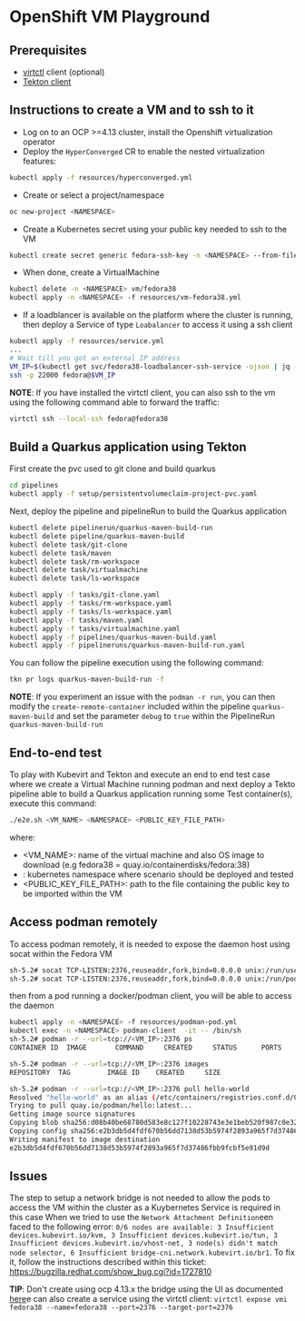 # OpenShift VM Playground

## Prerequisites

- [virtctl](https://docs.openshift.com/container-platform/4.13/virt/virt-using-the-cli-tools.html#installing-virtctl_virt-using-the-cli-tools) client (optional)
- [Tekton client](https://tekton.dev/docs/cli/)

## Instructions to create a VM and to ssh to it

- Log on to an OCP >=4.13 cluster, install the Openshift virtualization operator 
- Deploy the `HyperConverged` CR to enable the nested virtualization features:
```bash
kubectl apply -f resources/hyperconverged.yml
```
- Create or select a project/namespace
```bash
oc new-project <NAMESPACE>
```
- Create a Kubernetes secret using your public key needed to ssh to the VM
```bash
kubectl create secret generic fedora-ssh-key -n <NAMESPACE> --from-file=key=~/.ssh/<PUBLIC_KEY_FILE>.pub                  
```
- When done, create a VirtualMachine
```bash
kubectl delete -n <NAMESPACE> vm/fedora38
kubectl apply -n <NAMESPACE> -f resources/vm-fedora38.yml
```
- If a loadblancer is available on the platform where the cluster is running, then deploy a Service of type `Loabalancer` to access it using a ssh client
```bash
kubectl apply -f resources/service.yml
...
# Wait till you got an external IP address
VM_IP=$(kubectl get svc/fedora38-loadbalancer-ssh-service -ojson | jq -r '.status.loadBalancer.ingress[].ip')
ssh -p 22000 fedora@$VM_IP
```

**NOTE**: If you have installed the virtctl client, you can also ssh to the vm using the following command able to forward the traffic:
```bash
virtctl ssh --local-ssh fedora@fedora38
```

## Build a Quarkus application using Tekton

First create the pvc used to git clone and build quarkus
```bash
cd pipelines 
kubectl apply -f setup/persistentvolumeclaim-project-pvc.yaml
```

Next, deploy the pipeline and pipelineRun to build the Quarkus application
```bash
kubectl delete pipelinerun/quarkus-maven-build-run
kubectl delete pipeline/quarkus-maven-build
kubectl delete task/git-clone
kubectl delete task/maven
kubectl delete task/rm-workspace
kubectl delete task/virtualmachine
kubectl delete task/ls-workspace

kubectl apply -f tasks/git-clone.yaml
kubectl apply -f tasks/rm-workspace.yaml
kubectl apply -f tasks/ls-workspace.yaml
kubectl apply -f tasks/maven.yaml
kubectl apply -f tasks/virtualmachine.yaml
kubectl apply -f pipelines/quarkus-maven-build.yaml
kubectl apply -f pipelineruns/quarkus-maven-build-run.yaml
```
You can follow the pipeline execution using the following command:
```bash
tkn pr logs quarkus-maven-build-run -f
```

**NOTE**: If you experiment an issue with the `podman -r run`, you can then modify the `create-remote-container` included within the pipeline `quarkus-maven-build` and set the parameter `debug` to `true` within the PipelineRun `quarkus-maven-build-run`

## End-to-end test

To play with Kubevirt and Tekton and execute an end to end test case where we create a Virtual Machine running podman 
and next deploy a Tekto pipeline able to build a Quarkus application running some Test container(s), execute this command:
```bash
./e2e.sh <VM_NAME> <NAMESPACE> <PUBLIC_KEY_FILE_PATH>
```
where:
- <VM_NAME>: name of the virtual machine and also OS image to download (e.g fedora38 = quay.io/containerdisks/fedora:38)
- <NAMESPACE>: kubernetes namespace where scenario should be deployed and tested
- <PUBLIC_KEY_FILE_PATH>: path to the file containing the public key to be imported within the VM

## Access podman remotely

To access podman remotely, it is needed to expose the daemon host using socat within the Fedora VM
```bash
sh-5.2# socat TCP-LISTEN:2376,reuseaddr,fork,bind=0.0.0.0 unix:/run/user/1000/podman/podman.sock  # rootless for user 1000
sh-5.2# socat TCP-LISTEN:2376,reuseaddr,fork,bind=0.0.0.0 unix:/run/podman/podman.sock            # rootfull
```
then from a pod running a docker/podman client, you will be able to access the daemon
```bash
kubectl apply -n <NAMESPACE> -f resources/podman-pod.yml
kubectl exec -n <NAMESPACE> podman-client  -it -- /bin/sh
sh-5.2# podman -r --url=tcp://<VM_IP>:2376 ps
CONTAINER ID  IMAGE       COMMAND     CREATED     STATUS      PORTS       NAMES

sh-5.2# podman -r --url=tcp://<VM_IP>:2376 images
REPOSITORY  TAG         IMAGE ID    CREATED     SIZE

sh-5.2# podman -r --url=tcp://<VM_IP>:2376 pull hello-world
Resolved "hello-world" as an alias (/etc/containers/registries.conf.d/000-shortnames.conf)
Trying to pull quay.io/podman/hello:latest...
Getting image source signatures
Copying blob sha256:d08b40be68780d583e8c127f10228743e3e1beb520f987c0e32f4ef0c0ce8020
Copying config sha256:e2b3db5d4fdf670b56dd7138d53b5974f2893a965f7d37486fbb9fcbf5e91d9d
Writing manifest to image destination
e2b3db5d4fdf670b56dd7138d53b5974f2893a965f7d37486fbb9fcbf5e91d9d
```

## Issues

The step to setup a network bridge is not needed to allow the pods to access the VM within the cluster as a Kuybernetes Service is required in this case
When we tried to use the `Network Attachment Definition`een faced to the following error: `0/6 nodes are available: 3 Insufficient devices.kubevirt.io/kvm, 3 Insufficient devices.kubevirt.io/tun, 3 Insufficient devices.kubevirt.io/vhost-net, 3 node(s) didn't match node selector, 6 Insufficient bridge-cni.network.kubevirt.io/br1`. 
To fix it, follow the instructions described within this ticket: https://bugzilla.redhat.com/show_bug.cgi?id=1727810

**TIP**: Don't create using ocp 4.13.x the bridge using the UI as documented [here](https://github.com/rhpds/roadshow_ocpvirt_instructions/blob/summit/workshop/content/06_network_management.adoc)e can also create a service using the virtctl client: `virtctl expose vmi fedora38 --name=fedora38 --port=2376 --target-port=2376`